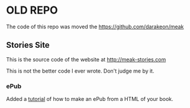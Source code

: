 # OLD REPO

The code of this repo was moved the https://github.com/darakeon/meak

## Stories Site

This is the source code of the website at http://meak-stories.com

This is not the better code I ever wrote. Don't judge me by it.

### ePub

Added a [tutorial](ePub.md) of how to make an ePub from a HTML of your
book.
